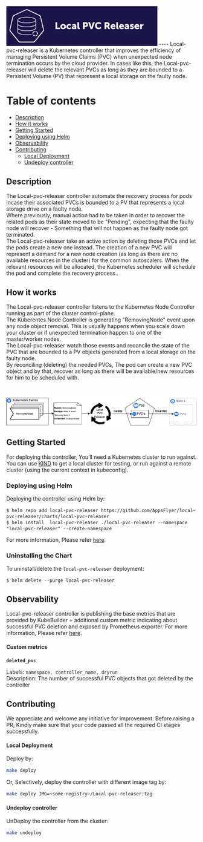 <img src="docs/images/logo.png" width="400" />
----
Local-pvc-releaser is a Kubernetes controller that improves the efficiency of managing Persistent Volume Claims (PVC) when unexpected node termination occurs by the cloud provider. In cases like this, the Local-pvc-releaser will delete the relevant PVCs as long as they are bounded to a Persistent Volume (PV) that represent a local storage on the faulty node.

Table of contents
=================
<!--ts-->
* [Description](#Description)
* [How it works](#How-it-works)
* [Getting Started](#Getting-Started)
* [Deploying using Helm](Deploying-using-Helm)
* [Observability](#Observability)
* [Contributing](#Contributing)
    * [Local Deployment](#Local-Deployment)
    * [Undeploy controller](#Undeploy-controller)
<!--te-->

## Description
The Local-pvc-releaser controller automate the recovery process for pods incase their associated PVCs is bounded to a PV that represents a local storage drive on a faulty node. <br>
Where previously, manual action had to be taken in order to recover the related pods as their state moved to be "Pending", expecting that the faulty node will recover - Something that will not happen as the faulty node got terminated. <br>
The Local-pvc-releaser take an active action by deleting those PVCs and let the pods create a new one instead. The creation of a new PVC will represent a demand for a new node creation (as long as there are no available resources in the cluster) for the common autoscalers. When the relevant resources will be allocated, the Kubernetes scheduler will schedule the pod and complete the recovery process..

## How it works
The Local-pvc-releaser controller listens to the Kubernetes Node Controller running as part of the cluster control-plane. <br>
The Kuberentes Node Controller is generating "RemovingNode" event upon any node object removal. This is usually happens when you scale down your cluster or if unexpected termination happen to
one of the master/worker nodes. <br>
The Local-pvc-releaser watch those events and reconcile the state of the PVC that are bounded to a PV objects generated from a local storage on the faulty node. <br>
By reconciling (deleting) the needed PVCs, The pod can create a new PVC object and by that, recover as long as there will be available/new resources for him to be scheduled with.<br>

<br>
<p align="center">
<img src="docs/images/schema.png" />
</p>

## Getting Started
For deploying this controller, You’ll need a Kubernetes cluster to run against. You can use [KIND](https://sigs.k8s.io/kind) to get a local cluster for testing, or run against a remote cluster (using the current context in kubeconfig).

### Deploying using Helm
Deploying the controller using Helm by:
```console
$ helm repo add local-pvc-releaser https://github.com/AppsFlyer/local-pvc-releaser/charts/local-pvc-releaser
$ helm install  local-pvc-releaser ./local-pvc-releaser --namespace "local-pvc-releaser" --create-namespace
```

For more information, Please refer [here](https://github.com/AppsFlyer/local-pvc-releaser/charts/local-pvc-releaser). 

### Uninstalling the Chart

To uninstall/delete the `local-pvc-releaser` deployment:

```console
$ helm delete --purge local-pvc-releaser
```

## Observability
Local-pvc-releaser controller is publishing the base metrics that are provided by KubeBuilder + additional custom metric indicating about successful PVC deletion and exposed by Prometheus exporter. For more information, Please refer [here](https://github.com/AppsFlyer/Local-pvc-releaser/charts/Local-pvc-releaser/README.md).
#### Custom metrics
**`deleted_pvc`**

Labels: `namespace, controller_name, dryrun`
<br>
Description: The number of successful PVC objects that got deleted by the controller

## Contributing
We appreciate and welcome any initiative for improvement. Before raising a PR, Kindly make sure that your code passed all the required CI stages successfully.

#### Local Deployment
Deploy by:
```sh
make deploy
```

Or, Selectively, deploy the controller with different image tag by:
```sh
make deploy IMG=<some-registry>/Local-pvc-releaser:tag
```

#### Undeploy controller
UnDeploy the controller from the cluster:

```sh
make undeploy
```